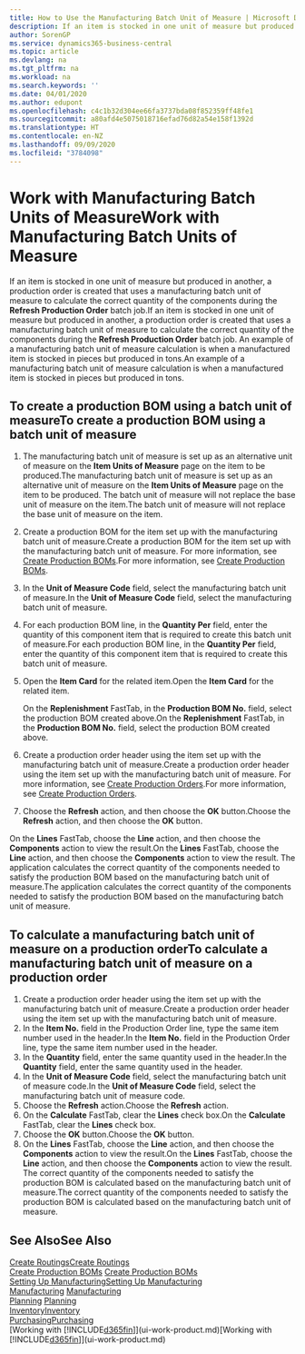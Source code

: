 ```yaml
---
title: How to Use the Manufacturing Batch Unit of Measure | Microsoft Docs
description: If an item is stocked in one unit of measure but produced in another, then the production order must be use a manufacturing batch unit of measure to calculate the correct quantity of components. An example of a manufacturing batch unit of measure calculation is when a manufactured item is stocked in pieces but produced in tons.
author: SorenGP
ms.service: dynamics365-business-central
ms.topic: article
ms.devlang: na
ms.tgt_pltfrm: na
ms.workload: na
ms.search.keywords: ''
ms.date: 04/01/2020
ms.author: edupont
ms.openlocfilehash: c4c1b32d304ee66fa3737bda08f852359ff48fe1
ms.sourcegitcommit: a80afd4e5075018716efad76d82a54e158f1392d
ms.translationtype: HT
ms.contentlocale: en-NZ
ms.lasthandoff: 09/09/2020
ms.locfileid: "3784098"
---
```

# <a name="work-with-manufacturing-batch-units-of-measure"></a><span data-ttu-id="dc48f-104">Work with Manufacturing Batch Units of Measure</span><span class="sxs-lookup"><span data-stu-id="dc48f-104">Work with Manufacturing Batch Units of Measure</span></span>
<span data-ttu-id="dc48f-105">If an item is stocked in one unit of measure but produced in another, a production order is created that uses a manufacturing batch unit of measure to calculate the correct quantity of the components during the **Refresh Production Order** batch job.</span><span class="sxs-lookup"><span data-stu-id="dc48f-105">If an item is stocked in one unit of measure but produced in another, a production order is created that uses a manufacturing batch unit of measure to calculate the correct quantity of the components during the **Refresh Production Order** batch job.</span></span> <span data-ttu-id="dc48f-106">An example of a manufacturing batch unit of measure calculation is when a manufactured item is stocked in pieces but produced in tons.</span><span class="sxs-lookup"><span data-stu-id="dc48f-106">An example of a manufacturing batch unit of measure calculation is when a manufactured item is stocked in pieces but produced in tons.</span></span>  

## <a name="to-create-a-production-bom-using-a-batch-unit-of-measure"></a><span data-ttu-id="dc48f-107">To create a production BOM using a batch unit of measure</span><span class="sxs-lookup"><span data-stu-id="dc48f-107">To create a production BOM using a batch unit of measure</span></span>  
1.  <span data-ttu-id="dc48f-108">The manufacturing batch unit of measure is set up as an alternative unit of measure on the **Item Units of Measure** page on the item to be produced.</span><span class="sxs-lookup"><span data-stu-id="dc48f-108">The manufacturing batch unit of measure is set up as an alternative unit of measure on the **Item Units of Measure** page on the item to be produced.</span></span> <span data-ttu-id="dc48f-109">The batch unit of measure will not replace the base unit of measure on the item.</span><span class="sxs-lookup"><span data-stu-id="dc48f-109">The batch unit of measure will not replace the base unit of measure on the item.</span></span>  
2.  <span data-ttu-id="dc48f-110">Create a production BOM for the item set up with the manufacturing batch unit of measure.</span><span class="sxs-lookup"><span data-stu-id="dc48f-110">Create a production BOM for the item set up with the manufacturing batch unit of measure.</span></span> <span data-ttu-id="dc48f-111">For more information, see [Create Production BOMs](production-how-to-create-production-boms.md).</span><span class="sxs-lookup"><span data-stu-id="dc48f-111">For more information, see [Create Production BOMs](production-how-to-create-production-boms.md).</span></span>  
3.  <span data-ttu-id="dc48f-112">In the **Unit of Measure Code** field, select the manufacturing batch unit of measure.</span><span class="sxs-lookup"><span data-stu-id="dc48f-112">In the **Unit of Measure Code** field, select the manufacturing batch unit of measure.</span></span>  
4.  <span data-ttu-id="dc48f-113">For each production BOM line, in the **Quantity Per** field, enter the quantity of this component item that is required to create this batch unit of measure.</span><span class="sxs-lookup"><span data-stu-id="dc48f-113">For each production BOM line, in the **Quantity Per** field, enter the quantity of this component item that is required to create this batch unit of measure.</span></span>  
5.  <span data-ttu-id="dc48f-114">Open the **Item Card** for the related item.</span><span class="sxs-lookup"><span data-stu-id="dc48f-114">Open the **Item Card** for the related item.</span></span>  

    <span data-ttu-id="dc48f-115">On the **Replenishment** FastTab, in the **Production BOM No.** field, select the production BOM created above.</span><span class="sxs-lookup"><span data-stu-id="dc48f-115">On the **Replenishment** FastTab, in the **Production BOM No.** field, select the production BOM created above.</span></span>  
6.  <span data-ttu-id="dc48f-116">Create a production order header using the item set up with the manufacturing batch unit of measure.</span><span class="sxs-lookup"><span data-stu-id="dc48f-116">Create a production order header using the item set up with the manufacturing batch unit of measure.</span></span> <span data-ttu-id="dc48f-117">For more information, see [Create Production Orders](production-how-to-create-production-orders.md).</span><span class="sxs-lookup"><span data-stu-id="dc48f-117">For more information, see [Create Production Orders](production-how-to-create-production-orders.md).</span></span>  
7.  <span data-ttu-id="dc48f-118">Choose the **Refresh** action, and then choose  the **OK** button.</span><span class="sxs-lookup"><span data-stu-id="dc48f-118">Choose the **Refresh** action, and then choose  the **OK** button.</span></span>  

<span data-ttu-id="dc48f-119">On the **Lines** FastTab, choose the **Line** action, and then choose the **Components** action to view the result.</span><span class="sxs-lookup"><span data-stu-id="dc48f-119">On the **Lines** FastTab, choose the **Line** action, and then choose the **Components** action to view the result.</span></span> <span data-ttu-id="dc48f-120">The application calculates the correct quantity of the components needed to satisfy the production BOM based on the manufacturing batch unit of measure.</span><span class="sxs-lookup"><span data-stu-id="dc48f-120">The application calculates the correct quantity of the components needed to satisfy the production BOM based on the manufacturing batch unit of measure.</span></span>  

## <a name="to-calculate-a-manufacturing-batch-unit-of-measure-on-a-production-order"></a><span data-ttu-id="dc48f-121">To calculate a manufacturing batch unit of measure on a production order</span><span class="sxs-lookup"><span data-stu-id="dc48f-121">To calculate a manufacturing batch unit of measure on a production order</span></span>  
1.  <span data-ttu-id="dc48f-122">Create a production order header using the item set up with the manufacturing batch unit of measure.</span><span class="sxs-lookup"><span data-stu-id="dc48f-122">Create a production order header using the item set up with the manufacturing batch unit of measure.</span></span>  
2.  <span data-ttu-id="dc48f-123">In the **Item No.** field in the Production Order line, type the same item number used in the header.</span><span class="sxs-lookup"><span data-stu-id="dc48f-123">In the **Item No.** field in the Production Order line, type the same item number used in the header.</span></span>  
3.  <span data-ttu-id="dc48f-124">In the **Quantity** field, enter the same quantity used in the header.</span><span class="sxs-lookup"><span data-stu-id="dc48f-124">In the **Quantity** field, enter the same quantity used in the header.</span></span>  
4.  <span data-ttu-id="dc48f-125">In the **Unit of Measure Code** field, select the manufacturing batch unit of measure code.</span><span class="sxs-lookup"><span data-stu-id="dc48f-125">In the **Unit of Measure Code** field, select the manufacturing batch unit of measure code.</span></span>  
5.  <span data-ttu-id="dc48f-126">Choose the **Refresh** action.</span><span class="sxs-lookup"><span data-stu-id="dc48f-126">Choose the **Refresh** action.</span></span>
6.  <span data-ttu-id="dc48f-127">On the **Calculate** FastTab, clear the **Lines** check box.</span><span class="sxs-lookup"><span data-stu-id="dc48f-127">On the **Calculate** FastTab, clear the **Lines** check box.</span></span>  
7.  <span data-ttu-id="dc48f-128">Choose the **OK** button.</span><span class="sxs-lookup"><span data-stu-id="dc48f-128">Choose the **OK** button.</span></span>  
8.  <span data-ttu-id="dc48f-129">On the **Lines** FastTab, choose the **Line** action, and then choose the **Components** action to view the result.</span><span class="sxs-lookup"><span data-stu-id="dc48f-129">On the **Lines** FastTab, choose the **Line** action, and then choose the **Components** action to view the result.</span></span> <span data-ttu-id="dc48f-130">The correct quantity of the components needed to satisfy the production BOM is calculated based on the manufacturing batch unit of measure.</span><span class="sxs-lookup"><span data-stu-id="dc48f-130">The correct quantity of the components needed to satisfy the production BOM is calculated based on the manufacturing batch unit of measure.</span></span>  

## <a name="see-also"></a><span data-ttu-id="dc48f-131">See Also</span><span class="sxs-lookup"><span data-stu-id="dc48f-131">See Also</span></span>  
[<span data-ttu-id="dc48f-132">Create Routings</span><span class="sxs-lookup"><span data-stu-id="dc48f-132">Create Routings</span></span>](production-how-to-create-routings.md)  
<span data-ttu-id="dc48f-133">[Create Production BOMs](production-how-to-create-production-boms.md)   </span><span class="sxs-lookup"><span data-stu-id="dc48f-133">[Create Production BOMs](production-how-to-create-production-boms.md)   </span></span>  
[<span data-ttu-id="dc48f-134">Setting Up Manufacturing</span><span class="sxs-lookup"><span data-stu-id="dc48f-134">Setting Up Manufacturing</span></span>](production-configure-production-processes.md)  
<span data-ttu-id="dc48f-135">[Manufacturing](production-manage-manufacturing.md)  </span><span class="sxs-lookup"><span data-stu-id="dc48f-135">[Manufacturing](production-manage-manufacturing.md)  </span></span>  
<span data-ttu-id="dc48f-136">[Planning](production-planning.md) </span><span class="sxs-lookup"><span data-stu-id="dc48f-136">[Planning](production-planning.md) </span></span>  
[<span data-ttu-id="dc48f-137">Inventory</span><span class="sxs-lookup"><span data-stu-id="dc48f-137">Inventory</span></span>](inventory-manage-inventory.md)  
[<span data-ttu-id="dc48f-138">Purchasing</span><span class="sxs-lookup"><span data-stu-id="dc48f-138">Purchasing</span></span>](purchasing-manage-purchasing.md)  
<span data-ttu-id="dc48f-139">[Working with [!INCLUDE[d365fin](includes/d365fin_md.md)]](ui-work-product.md)</span><span class="sxs-lookup"><span data-stu-id="dc48f-139">[Working with [!INCLUDE[d365fin](includes/d365fin_md.md)]](ui-work-product.md)</span></span>  
